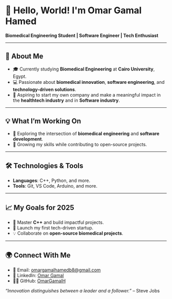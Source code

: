 # 👋 Hello, World! I'm  Omar Gamal Hamed 
**Biomedical Engineering Student | Software Engineer | Tech Enthusiast**  

---

## 🌟 About Me  
- 🎓 Currently studying **Biomedical Engineering** at **Cairo University**, Egypt.  
- 💻 Passionate about **biomedical innovation**, **software engineering**, and **technology-driven solutions**.  
- 🚀 Aspiring to start my own company and make a meaningful impact in the **healthtech industry** and in **Software industry**.  

---

## 💡 What I’m Working On    
- 🔬 Exploring the intersection of **biomedical engineering** and **software development**.  
- 🌱 Growing my skills while contributing to open-source projects.  

---

## 🛠️ Technologies & Tools  
- **Languages**: C++, Python, and more.  
- **Tools**: Git, VS Code, Arduino, and more.    

---

## 📈 My Goals for 2025  
- 🎯 Master **C++** and build impactful projects.  
- 🌟 Launch my first tech-driven startup.  
- 💡 Collaborate on **open-source biomedical projects**.  

---

## 🌍 Connect With Me  
- 💌 Email: omargamalhamedb8@gmail.com
- 💼 LinkedIn: [Omar Gamal](https://www.linkedin.com/in/omar-gamal-hamed/)  
- 🧑‍💻 GitHub: [OmarGamalH](https://github.com/OmarGamalH)  


*“Innovation distinguishes between a leader and a follower.”* – Steve Jobs  



